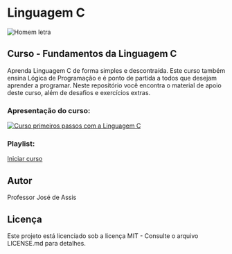 # Linguagem C
![Homem letra](https://github.com/professorjosedeassis/Linguagem-C/blob/master/imagens/homem%20letra.gif)
## Curso - Fundamentos da Linguagem C
Aprenda Linguagem C de forma simples e descontraída. Este curso também ensina Lógica de Programação e é ponto de partida a todos que desejam aprender a programar.
Neste repositório você encontra o material de apoio deste curso, além de desafios e exercícios extras.
### Apresentação do curso:
[![Curso primeiros passos com a Linguagem C](http://img.youtube.com/vi/COgylca8qYw/0.jpg)](http://www.youtube.com/watch?v=COgylca8qYw "Asssistir no YouTube")
### Playlist:
[Iniciar curso](https://www.youtube.com/playlist?list=PLbEOwbQR9lqxHno2S-IiG9-lePyRNOO_E)
## Autor
Professor José de Assis
## Licença
Este projeto está licenciado sob a licença MIT - Consulte o arquivo LICENSE.md para detalhes.
